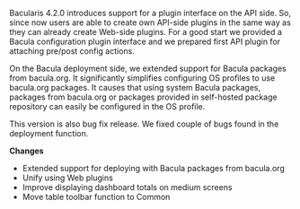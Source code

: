 
Bacularis 4.2.0 introduces support for a plugin interface on the API side.
So, since now users are able to create own API-side plugins in the same way
as they can already create Web-side plugins. For a good start we provided
a Bacula configuration plugin interface and we prepared first API plugin for
attaching pre/post config actions.

On the Bacula deployment side, we extended support for Bacula packages from
bacula.org. It significantly simplifies configuring OS profiles to use
bacula.org packages. It causes that using system Bacula packages, packages
from bacula.org or packages provided in self-hosted package repository can
easily be configured in the OS profile.

This version is also bug fix release. We fixed couple of bugs found in
the deployment function.

**Changes**
 - Extended support for deploying with Bacula packages from bacula.org
 - Unify using Web plugins
 - Improve displaying dashboard totals on medium screens
 - Move table toolbar function to Common

